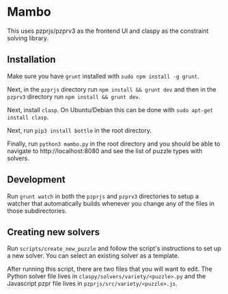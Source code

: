 # Mambo

This uses pzprjs/pzprv3 as the frontend UI and claspy as the constraint solving library.

## Installation
Make sure you have `grunt` installed with `sudo npm install -g grunt`.

Next, in the `pzprjs` directory run `npm install && grunt dev` and then in the `pzprv3` directory run `npm install && grunt dev`.

Next, install `clasp`. On Ubuntu/Debian this can be done with `sudo apt-get install clasp`.

Next, run `pip3 install bottle` in the root directory.

Finally, run `python3 mambo.py` in the root directory and you should be able to navigate to http://localhost:8080 and see the list of puzzle types with solvers.

## Development
Run `grunt watch` in both the `pzprjs` and `pzprv3` directories to setup a watcher that automatically builds whenever you change any of the files in those subdirectories.

## Creating new solvers
Run `scripts/create_new_puzzle` and follow the script's instructions to set up a new solver. You can select an existing solver as a template.

After running this script, there are two files that you will want to edit. The Python solver file lives in `claspy/solvers/variety/<puzzle>.py` and the Javascript pzpr file lives in `pzprjs/src/variety/<puzzle>.js`.
